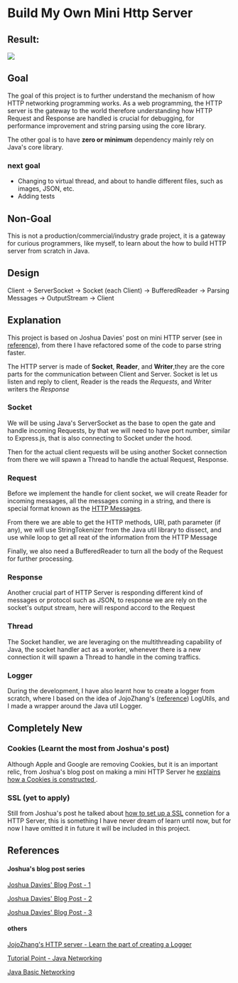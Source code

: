 # Build My Own Mini Http Server

## Result:
![](https://media.giphy.com/media/AeeeCQxhkUNwJwVFGi/giphy.gif)


## Goal
The goal of this project is to further understand the mechanism of how HTTP networking programming works.
As a web programming, the HTTP server is the gateway to the world therefore understanding 
how HTTP Request and Response are handled is crucial for debugging, 
for performance improvement and string parsing using the core library.

The other goal is to have **zero or minimum** dependency mainly rely on Java's core library.

### next goal
- Changing to virtual thread, and about to handle different files, such as images, JSON, etc.
- Adding tests

## Non-Goal
This is not a production/commercial/industry grade project, it is a gateway for curious programmers, like myself, to learn about the how to build HTTP server from scratch in Java.

## Design
Client -> ServerSocket -> Socket (each Client) -> BufferedReader -> Parsing Messages -> OutputStream -> Client

## Explanation
This project is based on Joshua Davies' post on mini HTTP server (see in [reference](#references)), from there I have refactored some of the code to parse string faster.

The HTTP server is made of **Socket**, **Reader**, and **Writer**,they are the core parts for the communication between Client and Server.
Socket is let us listen and reply to client, Reader is the reads the *Requests*, and Writer writers the *Response*

### Socket
We will be using Java's ServerSocket as the base to open the gate and handle incoming Requests, by that we will need to have port number,
similar to Express.js, that is also connecting to Socket under the hood.

Then for the actual client requests will be using another Socket connection from there we will spawn a Thread to handle the actual Request, Response.

### Request
Before we implement the handle for client socket, we will create Reader for incoming messages,
all the messages coming in a string, and there is special format known as the [HTTP Messages]("https://developer.mozilla.org/en-US/docs/Web/HTTP/Messages#http_requests).

From there we are able to get the HTTP methods, URI, path parameter (if any),
we will use StringTokenizer from the Java util library to dissect, and use while loop to get all reat of the information from the HTTP Message

Finally, we also need a BufferedReader to turn all the body of the Request for further processing. 
### Response
Another crucial part of HTTP Server is responding different kind of messages or protocol such as JSON, to response we are rely on the socket's output stream,
here will respond accord to the Request

### Thread
The Socket handler, we are leveraging on the multithreading capability of Java, the socket handler act as a worker, 
whenever there is a new connection it will spawn a Thread to handle in the coming traffics.

### Logger
During the development, I have also learnt how to create a logger from scratch, where I based on the idea of JojoZhang's ([reference](#references)) LogUtils, and I made a wrapper around the Java util Logger.

[//]: # (### GET)

[//]: # (### POST)

[//]: # (### Keep-Alive)

## Completely New
### Cookies (Learnt the most from Joshua's post)
Although Apple and Google are removing Cookies, but it is an important relic, 
from Joshua's blog post on making a mini HTTP Server he [explains how a Cookies is constructed ](https://commandlinefanatic.com/cgi-bin/showarticle.cgi?article=art078).

### SSL (yet to apply)
Still from Joshua's post he talked about [how to set up a SSL](https://commandlinefanatic.com/cgi-bin/showarticle.cgi?article=art077) 
connetion for a HTTP Server, this is something I have never dream of learn until now, but for now I have omitted it in future it will be included in this project. 


## References
#### Joshua's blog post series
[Joshua Davies' Blog Post - 1](https://commandlinefanatic.com/cgi-bin/showarticle.cgi?article=art076)

[Joshua Davies' Blog Post - 2](https://commandlinefanatic.com/cgi-bin/showarticle.cgi?article=art077)

[Joshua Davies' Blog Post - 3](https://commandlinefanatic.com/cgi-bin/showarticle.cgi?article=art078)

#### others
[JojoZhang's HTTP server - Learn the part of creating a Logger ](https://jojozhuang.github.io/programming/building-web-server-with-java-socket/)

[Tutorial Point - Java Networking](https://www.tutorialspoint.com/java/java_socket_programming.htm)

[Java Basic Networking](https://docs.oracle.com/javase/tutorial/networking/overview/networking.html)